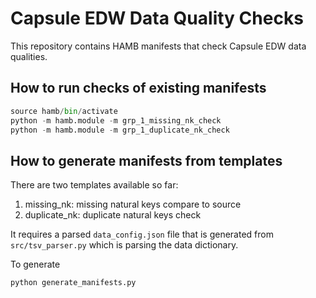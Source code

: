 # Capsule EDW Data Quality Checks

This repository contains HAMB manifests that check Capsule EDW data qualities. 
## How to run checks of existing manifests

```python
source hamb/bin/activate
python -m hamb.module -m grp_1_missing_nk_check
python -m hamb.module -m grp_1_duplicate_nk_check 
```

## How to generate manifests from templates

There are two templates available so far:
1. missing_nk: missing natural keys compare to source
2. duplicate_nk: duplicate natural keys check

It requires a parsed `data_config.json` file that is generated from `src/tsv_parser.py` which is parsing the data dictionary.

To generate

```python
python generate_manifests.py
```